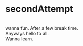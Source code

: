 # secondAttempt
<br>
wanna fun.
After a few break time.
<br>
Anyways hello to all.
<br>
Wanna learn.

